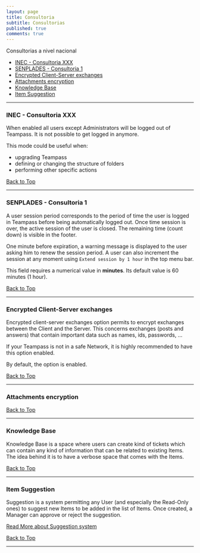 ```yaml
---
layout: page
title: Consultoria
subtitle: Consultorias
published: true
comments: true
---
```

<a name="top"></a>

Consultorias a nivel nacional

- [INEC - Consultoria XXX](#inecxxx)
- [SENPLADES - Consultoria 1](#senplades1)
- [Encrypted Client-Server exchanges](#encrypt-exchanges)
- [Attachments encryption](#attach-encryption)
- [Knowledge Base ](#kb)
- [Item Suggestion](#suggestion)

----------

### <a name="inecxxx"></a>INEC - Consultoria XXX

When enabled all users except Administrators will be logged out of Teampass.
It is not possible to get logged in anymore.

This mode could be useful when:

- upgrading Teampass
- defining or changing the structure of folders
- performing other specific actions

[Back to Top](#top)

----------

### <a name="senplades1"></a>SENPLADES - Consultoria 1

A user session period corresponds to the period of time the user is logged in Teampass before being automatically logged out. Once time session is over, the active session of the user is closed.
The remaining time (count down) is visible in the footer.

One minute before expiration, a warning message is displayed to the user asking him to renew the session period.
A user can also increment the session at any moment using `Extend session by 1 hour` in the top menu bar.

This field requires a numerical value in **minutes**. Its default value is 60 minutes (1 hour).


[Back to Top](#top)

----------

### <a name="encrypt-exchanges"></a>Encrypted Client-Server exchanges

Encrypted client-server exchanges option permits to encrypt exchanges between the Client and the Server.
This concerns exchanges (posts and answers) that contain important data such as names, ids, passwords, ...

If your Teampass is not in a safe Network, it is highly recommended to have this option enabled.

By default, the option is enabled.

[Back to Top](#top)

----------

### <a name="attach-encryption"></a>Attachments encryption



[Back to Top](#top)

----------

### <a name="kb"></a>Knowledge Base 

Knowledge Base is a space where users can create kind of tickets which can contain any kind of information that can be related to existing Items.
The idea behind it is to have a verbose space that comes with the Items.

[Back to Top](#top)

----------

### <a name="suggestion"></a>Item Suggestion

Suggestion is a system permitting any User (and especially the Read-Only ones) to suggest new Items to be added in the list of Items. 
Once created, a Manager can approve or reject the suggestion.

[Read More about Suggestion system](2014-05-24-suggestion-system)

[Back to Top](#top)

----------
